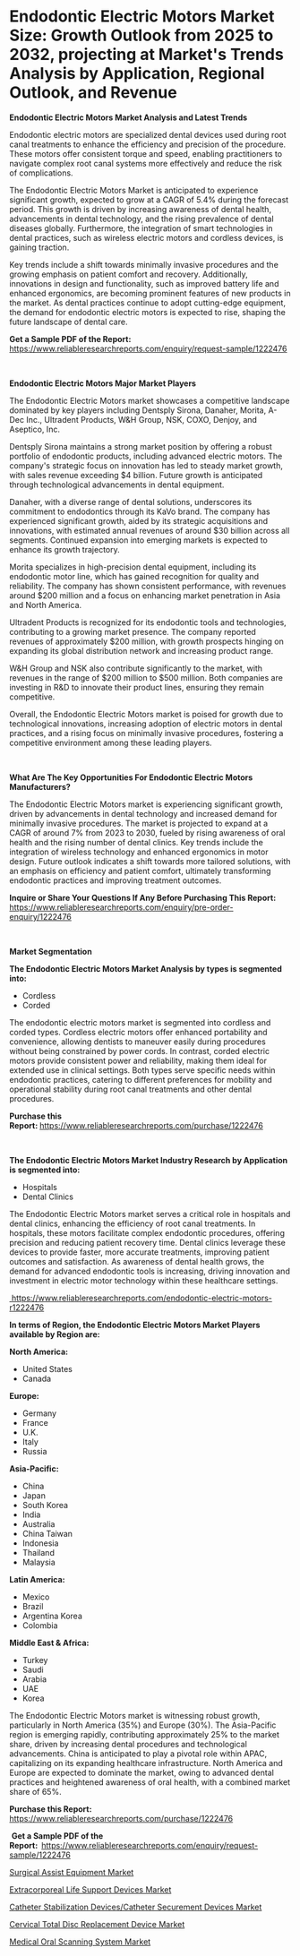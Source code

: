 <p><h1>Endodontic Electric Motors Market Size: Growth Outlook from 2025 to 2032, projecting at Market's Trends Analysis by Application, Regional Outlook, and Revenue</h1></p><p><strong>Endodontic Electric Motors Market Analysis and Latest Trends</strong></p>
<p><p>Endodontic electric motors are specialized dental devices used during root canal treatments to enhance the efficiency and precision of the procedure. These motors offer consistent torque and speed, enabling practitioners to navigate complex root canal systems more effectively and reduce the risk of complications. </p><p>The Endodontic Electric Motors Market is anticipated to experience significant growth, expected to grow at a CAGR of 5.4% during the forecast period. This growth is driven by increasing awareness of dental health, advancements in dental technology, and the rising prevalence of dental diseases globally. Furthermore, the integration of smart technologies in dental practices, such as wireless electric motors and cordless devices, is gaining traction. </p><p>Key trends include a shift towards minimally invasive procedures and the growing emphasis on patient comfort and recovery. Additionally, innovations in design and functionality, such as improved battery life and enhanced ergonomics, are becoming prominent features of new products in the market. As dental practices continue to adopt cutting-edge equipment, the demand for endodontic electric motors is expected to rise, shaping the future landscape of dental care.</p></p>
<p><strong>Get a Sample PDF of the Report:&nbsp;</strong> <a href="https://www.reliableresearchreports.com/enquiry/request-sample/1222476?utm_campaign=24&utm_medium=2&utm_source=Github&utm_content=ia&utm_term=05032025&utm_id=endodontic-electric-motors">https://www.reliableresearchreports.com/enquiry/request-sample/1222476</a></p>
<p>&nbsp;</p>
<p><strong>Endodontic Electric Motors Major Market Players</strong></p>
<p><p>The Endodontic Electric Motors market showcases a competitive landscape dominated by key players including Dentsply Sirona, Danaher, Morita, A-Dec Inc., Ultradent Products, W&H Group, NSK, COXO, Denjoy, and Aseptico, Inc. </p><p>Dentsply Sirona maintains a strong market position by offering a robust portfolio of endodontic products, including advanced electric motors. The company's strategic focus on innovation has led to steady market growth, with sales revenue exceeding $4 billion. Future growth is anticipated through technological advancements in dental equipment.</p><p>Danaher, with a diverse range of dental solutions, underscores its commitment to endodontics through its KaVo brand. The company has experienced significant growth, aided by its strategic acquisitions and innovations, with estimated annual revenues of around $30 billion across all segments. Continued expansion into emerging markets is expected to enhance its growth trajectory.</p><p>Morita specializes in high-precision dental equipment, including its endodontic motor line, which has gained recognition for quality and reliability. The company has shown consistent performance, with revenues around $200 million and a focus on enhancing market penetration in Asia and North America.</p><p>Ultradent Products is recognized for its endodontic tools and technologies, contributing to a growing market presence. The company reported revenues of approximately $200 million, with growth prospects hinging on expanding its global distribution network and increasing product range.</p><p>W&H Group and NSK also contribute significantly to the market, with revenues in the range of $200 million to $500 million. Both companies are investing in R&D to innovate their product lines, ensuring they remain competitive.</p><p>Overall, the Endodontic Electric Motors market is poised for growth due to technological innovations, increasing adoption of electric motors in dental practices, and a rising focus on minimally invasive procedures, fostering a competitive environment among these leading players.</p></p>
<p>&nbsp;</p>
<p><strong>What Are The Key Opportunities For Endodontic Electric Motors Manufacturers?</strong></p>
<p><p>The Endodontic Electric Motors market is experiencing significant growth, driven by advancements in dental technology and increased demand for minimally invasive procedures. The market is projected to expand at a CAGR of around 7% from 2023 to 2030, fueled by rising awareness of oral health and the rising number of dental clinics. Key trends include the integration of wireless technology and enhanced ergonomics in motor design. Future outlook indicates a shift towards more tailored solutions, with an emphasis on efficiency and patient comfort, ultimately transforming endodontic practices and improving treatment outcomes.</p></p>
<p><strong>Inquire or Share Your Questions If Any Before Purchasing This Report:</strong> <a href="https://www.reliableresearchreports.com/enquiry/pre-order-enquiry/1222476?utm_campaign=24&utm_medium=2&utm_source=Github&utm_content=ia&utm_term=05032025&utm_id=endodontic-electric-motors">https://www.reliableresearchreports.com/enquiry/pre-order-enquiry/1222476</a></p>
<p>&nbsp;</p>
<p><strong>Market Segmentation</strong></p>
<p><strong>The Endodontic Electric Motors Market Analysis by types is segmented into:</strong></p>
<p><ul><li>Cordless</li><li>Corded</li></ul></p>
<p><p>The endodontic electric motors market is segmented into cordless and corded types. Cordless electric motors offer enhanced portability and convenience, allowing dentists to maneuver easily during procedures without being constrained by power cords. In contrast, corded electric motors provide consistent power and reliability, making them ideal for extended use in clinical settings. Both types serve specific needs within endodontic practices, catering to different preferences for mobility and operational stability during root canal treatments and other dental procedures.</p></p>
<p><strong>Purchase this Report:&nbsp;</strong><a href="https://www.reliableresearchreports.com/purchase/1222476?utm_campaign=24&utm_medium=2&utm_source=Github&utm_content=ia&utm_term=05032025&utm_id=endodontic-electric-motors">https://www.reliableresearchreports.com/purchase/1222476</a></p>
<p>&nbsp;</p>
<p><strong>The Endodontic Electric Motors Market Industry Research by Application is segmented into:</strong></p>
<p><ul><li>Hospitals</li><li>Dental Clinics</li></ul></p>
<p><p>The Endodontic Electric Motors market serves a critical role in hospitals and dental clinics, enhancing the efficiency of root canal treatments. In hospitals, these motors facilitate complex endodontic procedures, offering precision and reducing patient recovery time. Dental clinics leverage these devices to provide faster, more accurate treatments, improving patient outcomes and satisfaction. As awareness of dental health grows, the demand for advanced endodontic tools is increasing, driving innovation and investment in electric motor technology within these healthcare settings.</p></p>
<p><a href="https://www.reliableresearchreports.com/endodontic-electric-motors-r1222476?utm_campaign=24&utm_medium=2&utm_source=Github&utm_content=ia&utm_term=05032025&utm_id=endodontic-electric-motors">&nbsp;https://www.reliableresearchreports.com/endodontic-electric-motors-r1222476</a></p>
<p><strong>In terms of Region, the Endodontic Electric Motors Market Players available by Region are:</strong></p>
<p>
    <p> <strong> North America: </strong>
        <ul>
            <li>United States</li>
            <li>Canada</li>
        </ul>
        </p> 
    <p> <strong> Europe: </strong>
        <ul>
            <li>Germany</li>
            <li>France</li>
            <li>U.K.</li>
            <li>Italy</li>
            <li>Russia</li>
        </ul>
        </p> 
    <p> <strong> Asia-Pacific: </strong>
        <ul>
            <li>China</li>
            <li>Japan</li>
            <li>South Korea</li>
            <li>India</li>
            <li>Australia</li>
            <li>China Taiwan</li>
            <li>Indonesia</li>
            <li>Thailand</li>
            <li>Malaysia</li>
        </ul>
        </p> 
    <p> <strong> Latin America: </strong>
        <ul>
            <li>Mexico</li>
            <li>Brazil</li>
            <li>Argentina Korea</li>
            <li>Colombia</li>
        </ul>
        </p> 
    <p> <strong> Middle East & Africa: </strong>
        <ul>
            <li>Turkey</li>
            <li>Saudi</li>
            <li>Arabia</li>
            <li>UAE</li>
            <li>Korea</li>
        </ul>
    </p>
    </p>
<p><p>The Endodontic Electric Motors market is witnessing robust growth, particularly in North America (35%) and Europe (30%). The Asia-Pacific region is emerging rapidly, contributing approximately 25% to the market share, driven by increasing dental procedures and technological advancements. China is anticipated to play a pivotal role within APAC, capitalizing on its expanding healthcare infrastructure. North America and Europe are expected to dominate the market, owing to advanced dental practices and heightened awareness of oral health, with a combined market share of 65%.</p></p>
<p><strong>Purchase this Report: </strong><a href="https://www.reliableresearchreports.com/purchase/1222476?utm_campaign=24&utm_medium=2&utm_source=Github&utm_content=ia&utm_term=05032025&utm_id=endodontic-electric-motors">https://www.reliableresearchreports.com/purchase/1222476</a></p>
<p>&nbsp;<strong>Get a Sample PDF of the Report:&nbsp;&nbsp;</strong><a href="https://www.reliableresearchreports.com/enquiry/request-sample/1222476?utm_campaign=24&utm_medium=2&utm_source=Github&utm_content=ia&utm_term=05032025&utm_id=endodontic-electric-motors">https://www.reliableresearchreports.com/enquiry/request-sample/1222476</a></p>
<p><strong></strong></p>
<p><p><a href="https://github.com/saoneubeh8/Market-Research-Report-List-1/blob/main/surgical-assist-equipment-market.md?utm_campaign=24&utm_medium=2&utm_source=Github&utm_content=ia&utm_term=05032025&utm_id=endodontic-electric-motors">Surgical Assist Equipment Market</a></p><p><a href="https://github.com/anggigpps/Market-Research-Report-List-1/blob/main/extracorporeal-life-support-devices-market.md?utm_campaign=24&utm_medium=2&utm_source=Github&utm_content=ia&utm_term=05032025&utm_id=endodontic-electric-motors">Extracorporeal Life Support Devices Market</a></p><p><a href="https://github.com/oeungcolesh0/Market-Research-Report-List-1/blob/main/catheter-stabilization-devicescatheter-securement-devices-market.md?utm_campaign=24&utm_medium=2&utm_source=Github&utm_content=ia&utm_term=05032025&utm_id=endodontic-electric-motors">Catheter Stabilization Devices/Catheter Securement Devices Market</a></p><p><a href="https://github.com/sharphadan/Market-Research-Report-List-1/blob/main/cervical-total-disc-replacement-device-market.md?utm_campaign=24&utm_medium=2&utm_source=Github&utm_content=ia&utm_term=05032025&utm_id=endodontic-electric-motors">Cervical Total Disc Replacement Device Market</a></p><p><a href="https://github.com/chaiszepkadk/Market-Research-Report-List-1/blob/main/medical-oral-scanning-system-market.md?utm_campaign=24&utm_medium=2&utm_source=Github&utm_content=ia&utm_term=05032025&utm_id=endodontic-electric-motors">Medical Oral Scanning System Market</a></p></p>